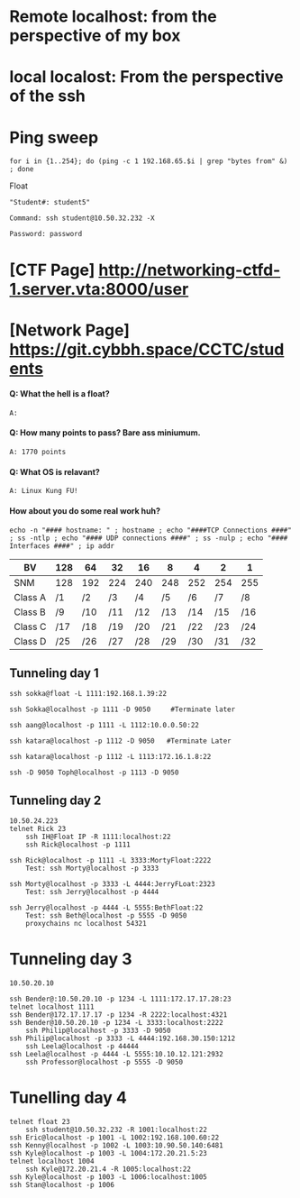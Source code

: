 # Remote localhost: from the perspective of my box

# local localost: From the perspective of the ssh

# Ping sweep    
    for i in {1..254}; do (ping -c 1 192.168.65.$i | grep "bytes from" &) ; done


Float

    "Student#: student5"

    Command: ssh student@10.50.32.232 -X

    Password: password



# [CTF Page] http://networking-ctfd-1.server.vta:8000/user
# [Network Page] https://git.cybbh.space/CCTC/students


####    Q: What the hell is a float? 
    A:
####   Q: How many points to pass? Bare ass miniumum.
    A: 1770 points
####   Q: What OS is relavant?
    A: Linux Kung FU! 
#### How about you do some real work huh?
    echo -n "#### hostname: " ; hostname ; echo "####TCP Connections ####" ; ss -ntlp ; echo "#### UDP connections ####" ; ss -nulp ; echo "#### Interfaces ####" ; ip addr


| BV | 128 | 64 | 32 | 16 | 8 | 4 | 2 | 1 |
| -- | -- | -- | -- | -- | -- | -- | -- | -- |
| SNM | 128 | 192 | 224 | 240 | 248 | 252 | 254 | 255 | 
| Class A | /1 | /2 | /3 | /4 | /5 | /6 | /7 | /8 |
| Class B | /9 | /10 | /11 | /12 | /13 | /14 | /15 | /16 |
| Class C | /17 | /18 | /19 | /20 | /21 | /22 | /23 | /24 |
| Class D | /25 | /26 | /27 | /28 | /29 | /30 | /31 | /32 |


## Tunneling day 1

    ssh sokka@float -L 1111:192.168.1.39:22

    ssh Sokka@localhost -p 1111 -D 9050     #Terminate later

    ssh aang@localhost -p 1111 -L 1112:10.0.0.50:22

    ssh katara@localhost -p 1112 -D 9050   #Terminate Later

    ssh katara@localhost -p 1112 -L 1113:172.16.1.8:22

    ssh -D 9050 Toph@localhost -p 1113 -D 9050 



## Tunneling day 2
    10.50.24.223
    telnet Rick 23
        ssh IH@Float IP -R 1111:localhost:22
        ssh Rick@localhost -p 1111
        
    ssh Rick@localhost -p 1111 -L 3333:MortyFloat:2222
        Test: ssh Morty@localhost -p 3333

    ssh Morty@localhost -p 3333 -L 4444:JerryFLoat:2323
        Test: ssh Jerry@localhost -p 4444

    ssh Jerry@localhost -p 4444 -L 5555:BethFloat:22
        Test: ssh Beth@localhost -p 5555 -D 9050
        proxychains nc localhost 54321


# Tunneling day 3
    10.50.20.10

    ssh Bender@:10.50.20.10 -p 1234 -L 1111:172.17.17.28:23
    telnet localhost 1111
    ssh Bender@172.17.17.17 -p 1234 -R 2222:localhost:4321
    ssh Bender@10.50.20.10 -p 1234 -L 3333:localhost:2222
        ssh Philip@localhost -p 3333 -D 9050
    ssh Philip@localhost -p 3333 -L 4444:192.168.30.150:1212
        ssh Leela@localhost -p 44444
    ssh Leela@localhost -p 4444 -L 5555:10.10.12.121:2932
        ssh Professor@localhost -p 5555 -D 9050

# Tunelling day 4
    telnet float 23
        ssh student@10.50.32.232 -R 1001:localhost:22
    ssh Eric@localhost -p 1001 -L 1002:192.168.100.60:22
    ssh Kenny@localhost -p 1002 -L 1003:10.90.50.140:6481
    ssh Kyle@localhost -p 1003 -L 1004:172.20.21.5:23
    telnet localhost 1004
        ssh Kyle@172.20.21.4 -R 1005:localhost:22
    ssh Kyle@localhost -p 1003 -L 1006:localhost:1005
    ssh Stan@localhost -p 1006

























